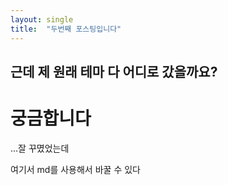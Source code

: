 ```yaml
---
layout: single
title:  "두번째 포스팅입니다"
---
```



## 근데 제 원래 테마 다 어디로 갔을까요?

# 궁금합니다
 ...잘 꾸몄었는데 
 
 여기서 md를 사용해서 바꿀 수 있다
 
